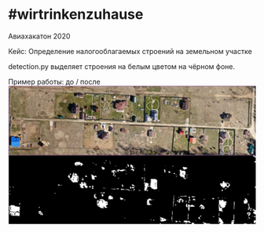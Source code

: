 # \#wirtrinkenzuhause
Авиахакатон 2020

Кейс: Определение налогооблагаемых строений на земельном участке

detection.py выделяет строения на белым цветом на чёрном фоне.

Пример работы: до / после ![](https://github.com/Artyom-Barsov/wirtrinkenzuhause/blob/master/images/detect.png?raw=true)
